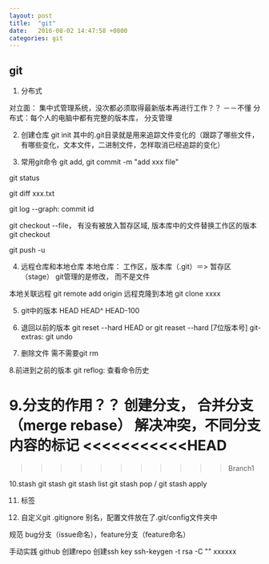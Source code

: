 ```yaml
---
layout: post
title:  "git"
date:   2016-08-02 14:47:58 +0800
categories: git
---
```


## git

1. 分布式

对立面： 集中式管理系统，没次都必须取得最新版本再进行工作？？ －－不懂
分布式：每个人的电脑中都有完整的版本库， 分支管理

2. 创建仓库
git init 其中的.git目录就是用来追踪文件变化的（跟踪了哪些文件，有哪些变化，文本文件，二进制文件，怎样取消已经追踪的变化）

3. 常用git命令
git add, git commit -m "add xxx file"

git status

git diff xxx.txt

git log --graph: commit id

git checkout --file， 有没有被放入暂存区域, 版本库中的文件替换工作区的版本
git checkout

git push -u


4. 远程仓库和本地仓库
本地仓库： 工作区，版本库（.git）＝> 暂存区（stage）
git管理的是修改， 而不是文件

本地关联远程 git remote add origin
远程克隆到本地 git clone xxxx

5. git中的版本
HEAD
HEAD^
HEAD-100

6. 退回以前的版本
git reset --hard HEAD or git reaset --hard [7位版本号]
git-extras: git undo

7. 删除文件
需不需要git rm

8.前进到之前的版本
git reflog: 查看命令历史

9.分支的作用？？
创建分支， 合并分支（merge rebase）
解决冲突，不同分支内容的标记
<<<<<<<<<<<HEAD
===========
>>>>>>>>>>>Branch1

10.stash
git stash
git stash list
git stash pop / git stash apply

11. 标签

12. 自定义git
.gitignore
别名，配置文件放在了.git/config文件夹中

规范
bug分支（issue命名），feature分支（feature命名）

手动实践
github 创建repo
创建ssh key
ssh-keygen -t rsa -C ""
xxxxxx



